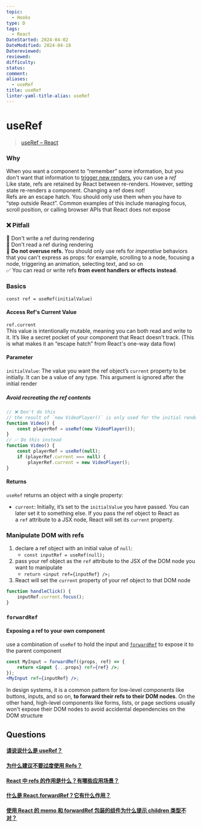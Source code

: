 ```yaml
---
topic:
  - Hooks
type: D
tags:
  - React
DateStarted: 2024-04-02
DateModified: 2024-04-18
Datereviewed: 
reviewed: 
difficulty: 
status: 
comment: 
aliases:
  - useRef
title: useRef
linter-yaml-title-alias: useRef
---
```


# useRef

> [useRef – React](https://react.dev/reference/react/useRef)

### Why

When you want a component to “remember” some information, but you don't want that information to [trigger new renders](https://react.dev/learn/render-and-commit), you can use a _ref_  
Like state, refs are retained by React between re-renders. However, setting state re-renders a component. Changing a ref does not!  
Refs are an escape hatch. You should only use them when you have to “step outside React”. Common examples of this include managing focus, scroll position, or calling browser APIs that React does not expose

### ❌ Pitfall

🚩 Don't write a ref during rendering  
🚩 Don't read a ref during rendering  
🚩 **Do not overuse refs.** You should only use refs for _imperative_ behaviors that you can't express as props: for example, scrolling to a node, focusing a node, triggering an animation, selecting text, and so on  
✅ You can read or write refs **from event handlers or effects instead**.

### Basics

`const ref = useRef(initialValue)`

#### Access Ref's Current Value

`ref.current`  
This value is intentionally mutable, meaning you can both read and write to it. It’s like a secret pocket of your component that React doesn't track. (This is what makes it an “escape hatch” from React's one-way data flow)

#### Parameter

`initialValue`: The value you want the ref object’s `current` property to be initially. It can be a value of any type. This argument is ignored after the initial render

##### Avoid recreating the ref contents

```js
// ❌ Don't do this
// the result of `new VideoPlayer()` is only used for the initial render, you’re still calling this function on every render. This can be wasteful if it’s creating expensive objects.
function Video() {
	const playerRef = useRef(new VideoPlayer());
}
// ✅ Do this instead
function Video() {
	const playerRef = useRef(null);
	if (playerRef.current === null) {
		playerRef.current = new VideoPlayer();
}
```

#### Returns

`useRef` returns an object with a single property:

- `current`: Initially, it’s set to the `initialValue` you have passed. You can later set it to something else. If you pass the ref object to React as a `ref` attribute to a JSX node, React will set its `current` property.

### Manipulate DOM with refs

1. declare a ref object with an initial value of `null`:
   - `const inputRef = useRef(null);`
2. pass your ref object as the `ref` attribute to the JSX of the DOM node you want to manipulate
   - `return <input ref={inputRef} />;`
3. React will set the `current` property of your ref object to that DOM node

```js
function handleClick() {
	inputRef.current.focus();
}
```

### `forwardRef`

#### Exposing a ref to your own component

use a combination of `useRef` to hold the input and [`forwardRef`](https://react.dev/reference/react/forwardRef) to expose it to the parent component

```jsx
const MyInput = forwardRef((props, ref) => {
	return <input {...props} ref={ref} />;
});
<MyInput ref={inputRef} />;
```

In design systems, it is a common pattern for low-level components like buttons, inputs, and so on, **to forward their refs to their DOM nodes**. On the other hand, high-level components like forms, lists, or page sections usually won't expose their DOM nodes to avoid accidental dependencies on the DOM structure

## Questions

#### [请说说什么是 useRef？](https://github.com/haizlin/fe-interview/issues/706)

#### [为什么建议不要过度使用 Refs？](https://github.com/haizlin/fe-interview/issues/753)

#### [React 中 refs 的作用是什么？有哪些应用场景？](https://github.com/haizlin/fe-interview/issues/633)

#### [什么是 React.forwardRef？它有什么作用？](https://github.com/haizlin/fe-interview/issues/878)

#### [使用 React 的 memo 和 forwardRef 包装的组件为什么提示 children 类型不对？](https://github.com/haizlin/fe-interview/issues/844)
